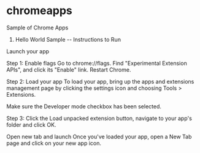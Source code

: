 # chromeapps
Sample of Chrome Apps

1) Hello World Sample -- Instructions to Run

Launch your app

Step 1: Enable flags
Go to chrome://flags.
Find "Experimental Extension APIs", and click its "Enable" link.
Restart Chrome.

Step 2: Load your app
To load your app, bring up the apps and extensions management page by clicking the settings icon  and choosing Tools > Extensions.

Make sure the Developer mode checkbox has been selected.

Step 3: Click the Load unpacked extension button, navigate to your app's folder and click OK.

Open new tab and launch
Once you've loaded your app, open a New Tab page and click on your new app icon.